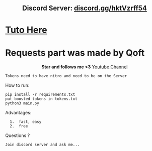 <h2 align="center">Discord Server: <a href="https://discord.com/invite/hktVzrff54">discord.gg/hktVzrff54</a></h2>

<h1><a href="https://discord.com/invite/hktVzrff54">Tuto Here</a></h1>

<h1>Requests part was made by Qoft</h1>


<p align="center">
<strong>Star and follows me <3</strong>
<a href="https://www.youtube.com/channel/UCoNVWCMYp8Fs50wPeefw_7A">Youtube Channel</a></h2>
</p

```
Tokens need to have nitro and need to be on the Server
```

How to run:
```
pip install -r requirements.txt
put boosted tokens in tokens.txt
python3 main.py
```

Advantages:
```
  1.  fast, easy
  2.  free
```
Questions ?
```
Join discord server and ask me...
```
